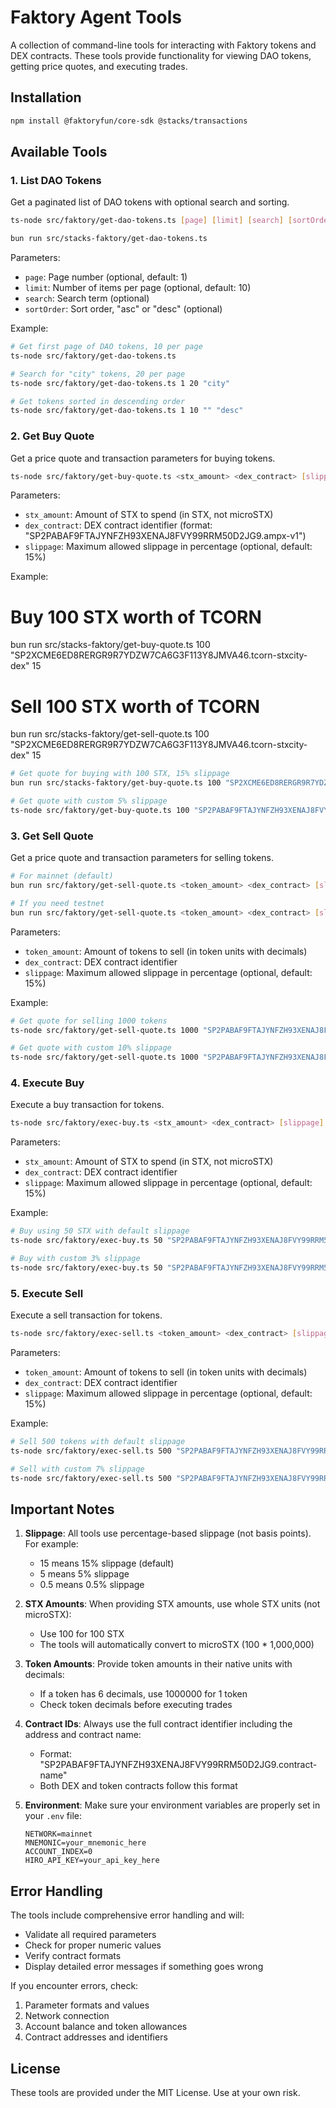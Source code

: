 # Faktory Agent Tools

A collection of command-line tools for interacting with Faktory tokens and DEX contracts. These tools provide functionality for viewing DAO tokens, getting price quotes, and executing trades.

## Installation

```bash
npm install @faktoryfun/core-sdk @stacks/transactions
```

## Available Tools

### 1. List DAO Tokens

Get a paginated list of DAO tokens with optional search and sorting.

```bash
ts-node src/faktory/get-dao-tokens.ts [page] [limit] [search] [sortOrder]

bun run src/stacks-faktory/get-dao-tokens.ts
```

Parameters:

- `page`: Page number (optional, default: 1)
- `limit`: Number of items per page (optional, default: 10)
- `search`: Search term (optional)
- `sortOrder`: Sort order, "asc" or "desc" (optional)

Example:

```bash
# Get first page of DAO tokens, 10 per page
ts-node src/faktory/get-dao-tokens.ts

# Search for "city" tokens, 20 per page
ts-node src/faktory/get-dao-tokens.ts 1 20 "city"

# Get tokens sorted in descending order
ts-node src/faktory/get-dao-tokens.ts 1 10 "" "desc"
```

### 2. Get Buy Quote

Get a price quote and transaction parameters for buying tokens.

```bash
ts-node src/faktory/get-buy-quote.ts <stx_amount> <dex_contract> [slippage]
```

Parameters:

- `stx_amount`: Amount of STX to spend (in STX, not microSTX)
- `dex_contract`: DEX contract identifier (format: "SP2PABAF9FTAJYNFZH93XENAJ8FVY99RRM50D2JG9.ampx-v1")
- `slippage`: Maximum allowed slippage in percentage (optional, default: 15%)

Example:

# Buy 100 STX worth of TCORN

bun run src/stacks-faktory/get-buy-quote.ts 100 "SP2XCME6ED8RERGR9R7YDZW7CA6G3F113Y8JMVA46.tcorn-stxcity-dex" 15

# Sell 100 STX worth of TCORN

bun run src/stacks-faktory/get-sell-quote.ts 100 "SP2XCME6ED8RERGR9R7YDZW7CA6G3F113Y8JMVA46.tcorn-stxcity-dex" 15

```bash
# Get quote for buying with 100 STX, 15% slippage
bun run src/stacks-faktory/get-buy-quote.ts 100 "SP2XCME6ED8RERGR9R7YDZW7CA6G3F113Y8JMVA46.tcorn-stxcity-dex" 15

# Get quote with custom 5% slippage
ts-node src/faktory/get-buy-quote.ts 100 "SP2PABAF9FTAJYNFZH93XENAJ8FVY99RRM50D2JG9.ampx-v1" 5
```

### 3. Get Sell Quote

Get a price quote and transaction parameters for selling tokens.

```bash
# For mainnet (default)
bun run src/faktory/get-sell-quote.ts <token_amount> <dex_contract> [slippage]

# If you need testnet
bun run src/faktory/get-sell-quote.ts <token_amount> <dex_contract> [slippage] testnet
```

Parameters:

- `token_amount`: Amount of tokens to sell (in token units with decimals)
- `dex_contract`: DEX contract identifier
- `slippage`: Maximum allowed slippage in percentage (optional, default: 15%)

Example:

```bash
# Get quote for selling 1000 tokens
ts-node src/faktory/get-sell-quote.ts 1000 "SP2PABAF9FTAJYNFZH93XENAJ8FVY99RRM50D2JG9.ampx-v1"

# Get quote with custom 10% slippage
ts-node src/faktory/get-sell-quote.ts 1000 "SP2PABAF9FTAJYNFZH93XENAJ8FVY99RRM50D2JG9.ampx-v1" 10
```

### 4. Execute Buy

Execute a buy transaction for tokens.

```bash
ts-node src/faktory/exec-buy.ts <stx_amount> <dex_contract> [slippage]
```

Parameters:

- `stx_amount`: Amount of STX to spend (in STX, not microSTX)
- `dex_contract`: DEX contract identifier
- `slippage`: Maximum allowed slippage in percentage (optional, default: 15%)

Example:

```bash
# Buy using 50 STX with default slippage
ts-node src/faktory/exec-buy.ts 50 "SP2PABAF9FTAJYNFZH93XENAJ8FVY99RRM50D2JG9.ampx-v1"

# Buy with custom 3% slippage
ts-node src/faktory/exec-buy.ts 50 "SP2PABAF9FTAJYNFZH93XENAJ8FVY99RRM50D2JG9.ampx-v1" 3
```

### 5. Execute Sell

Execute a sell transaction for tokens.

```bash
ts-node src/faktory/exec-sell.ts <token_amount> <dex_contract> [slippage]
```

Parameters:

- `token_amount`: Amount of tokens to sell (in token units with decimals)
- `dex_contract`: DEX contract identifier
- `slippage`: Maximum allowed slippage in percentage (optional, default: 15%)

Example:

```bash
# Sell 500 tokens with default slippage
ts-node src/faktory/exec-sell.ts 500 "SP2PABAF9FTAJYNFZH93XENAJ8FVY99RRM50D2JG9.ampx-v1"

# Sell with custom 7% slippage
ts-node src/faktory/exec-sell.ts 500 "SP2PABAF9FTAJYNFZH93XENAJ8FVY99RRM50D2JG9.ampx-v1" 7
```

## Important Notes

1. **Slippage**: All tools use percentage-based slippage (not basis points). For example:

   - 15 means 15% slippage (default)
   - 5 means 5% slippage
   - 0.5 means 0.5% slippage

2. **STX Amounts**: When providing STX amounts, use whole STX units (not microSTX):

   - Use 100 for 100 STX
   - The tools will automatically convert to microSTX (100 \* 1,000,000)

3. **Token Amounts**: Provide token amounts in their native units with decimals:

   - If a token has 6 decimals, use 1000000 for 1 token
   - Check token decimals before executing trades

4. **Contract IDs**: Always use the full contract identifier including the address and contract name:

   - Format: "SP2PABAF9FTAJYNFZH93XENAJ8FVY99RRM50D2JG9.contract-name"
   - Both DEX and token contracts follow this format

5. **Environment**: Make sure your environment variables are properly set in your `.env` file:
   ```
   NETWORK=mainnet
   MNEMONIC=your_mnemonic_here
   ACCOUNT_INDEX=0
   HIRO_API_KEY=your_api_key_here
   ```

## Error Handling

The tools include comprehensive error handling and will:

- Validate all required parameters
- Check for proper numeric values
- Verify contract formats
- Display detailed error messages if something goes wrong

If you encounter errors, check:

1. Parameter formats and values
2. Network connection
3. Account balance and token allowances
4. Contract addresses and identifiers

## License

These tools are provided under the MIT License. Use at your own risk.
